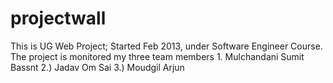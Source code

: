 projectwall
===========

This is UG Web Project; Started Feb 2013, under Software Engineer Course. The project is monitored my three team members 1. Mulchandani Sumit Bassnt 2.) Jadav Om Sai 3.) Moudgil Arjun
